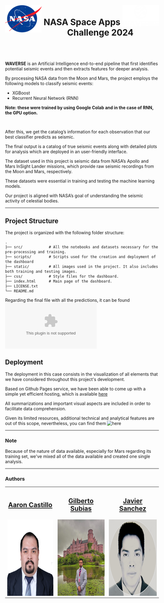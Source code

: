 <img align="left" src="static/logo/nasa_logo.png" width="120 px" height="90 px"> 
<img align="right" src="static/logo/waverse_logo.png" width="120 px" height="70 px">
<h1> <p align="center">NASA Space Apps Challenge 2024</p> </h1> 

<br>
<br>

**WAVERSE** is an Artificial Intelligence end-to-end pipeline that first identifies potential seismic events and then extracts features for deeper analysis.
			
By processing NASA data from the Moon and Mars, the project employs the following models to classify seismic events:

- XGBoost 
- Recurrent Neural Network (RNN)

**Note: these were trained by using Google Colab and in the case of RNN, the GPU option.**

<br>

After this, we get the catalog’s information for each observation that our best classifier predicts as seismic.
			
The final output is a catalog of true seismic events along with detailed plots for analysis which are deployed in an user-friendly interface.

The dataset used in this project is seismic data from NASA’s Apollo and Mars InSight Lander missions, which provide raw seismic recordings from the Moon and Mars, respectively. 

These datasets were essential in training and testing the machine learning models. 

Our project is aligned with NASA’s goal of understanding the seismic activity of celestial bodies.

----
## Project Structure

The project is organized with the following folder structure:

```
.
├── src/            # All the notebooks and datasets necessary for the pre-processing and training.
├── scripts/        # Scripts used for the creation and deployment of the dashboard
├── static/         # All images used in the project. It also includes both training and testing images.
├── css/            # Style files for the dashboard.
├── index.html      # Main page of the dashboard. 
├── LICENSE.txt
└── README.md
```

Regarding the final file with all the predictions, it can be found ![here](src/all_predictions.csv) 

## Deployment

The deployment in this case consists in the visualization of all elements that we have considered throughout this project's development. 

Based on Github Pages service, we have been able to come up with a simple yet efficient hosting, which is available <a href="https://amcm329.github.io/codeofduty_nasa_space_apps_2024/">here</a>

All summarizations and important visual aspects are included in order to facilitate data comprehension.

Given its limited resources, additional technical and analytical features are out of this scope, nevertheless, you can find them ![here](src/)

----
### **Note**
Because of the nature of data available, especially for Mars regarding its training set, we've mixed all of the data available and created one single analysis.

----
### **Authors**

<center>			
	<table>
               <tr>
                   <th><h2><a href="https://www.linkedin.com/in/amcm329/">Aaron Castillo</a></h2></th>
                   <th><h2><a href="https://www.linkedin.com/in/gilberto-s-a64757121/">Gilberto Subias</a></h2></th>
                   <th><h2><a href="https://www.linkedin.com/in/javier-amiel-irais-s%C3%A1nchez-silva-86a309167/">Javier Sanchez</a></h2></th>
               </tr>
               <tr>
	           <td> <img src="static/team/Aaron_Castillo.jpg" width="250 px" height="250 px"> </td>
                   <td> <img src="static/team/Gilberto_Subias_Garcia.jpeg" width="250 px" height="250 px"> </td>
                   <td> <img src="static/team/Javier_Sanchez.png" width="250 px" height="250 px"> </td>
               </tr>	   
        </table>			
</center>
